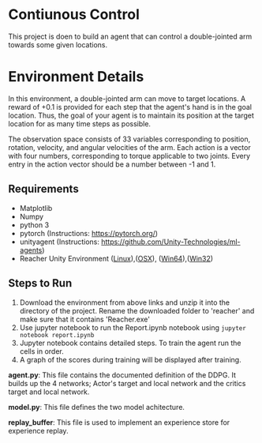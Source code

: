 # Contiunous Control

This project is doen to build an agent that can control a double-jointed arm towards some given locations.

# Environment Details


In this environment, a double-jointed arm can move to target locations. A reward of +0.1 is provided for each step that the agent's hand is in the goal location. Thus, the goal of your agent is to maintain its position at the target location for as many time steps as possible.

The observation space consists of 33 variables corresponding to position, rotation, velocity, and angular velocities of the arm. Each action is a vector with four numbers, corresponding to torque applicable to two joints. Every entry in the action vector should be a number between -1 and 1.


## Requirements

* Matplotlib
* Numpy
* python 3
* pytorch (Instructions: https://pytorch.org/)
* unityagent (Instructions: https://github.com/Unity-Technologies/ml-agents)
* Reacher Unity Environment ([Linux](https://s3-us-west-1.amazonaws.com/udacity-drlnd/P2/Reacher/one_agent/Reacher_Linux.zip)),([OSX](https://s3-us-west-1.amazonaws.com/udacity-drlnd/P2/Reacher/one_agent/Reacher.app.zip)),
([Win64](https://s3-us-west-1.amazonaws.com/udacity-drlnd/P2/Reacher/one_agent/Reacher_Windows_x86_64.zip)),([Win32](https://s3-us-west-1.amazonaws.com/udacity-drlnd/P2/Reacher/one_agent/Reacher_Windows_x86.zip))


## Steps to Run

1. Download the environment from above links and unzip it into the directory of the project. Rename the downloaded folder to 'reacher' and make sure that it contains 'Reacher.exe' 
2. Use jupyter notebook to run the Report.ipynb notebook using `jupyter notebook report.ipynb`
3. Jupyter notebook contains detailed steps. To train the agent run the cells in order. 
4. A graph of the scores during training will be displayed after training. 



**agent.py**: This file contains the documented definition of the DDPG. It builds up the 4 networks; Actor's target and local network and the critics target and local network. 

**model.py**: This file defines the two model achitecture.

**replay_buffer**: This file is used to implement an experience store for experience replay. 
